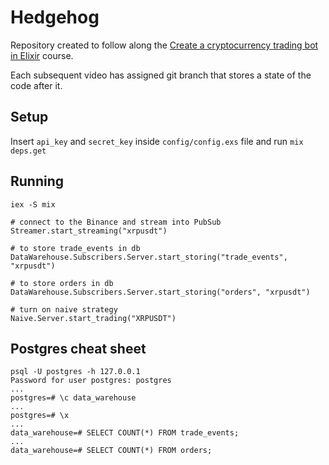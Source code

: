 # Hedgehog

Repository created to follow along the [Create a cryptocurrency trading bot in Elixir](https://www.youtube.com/playlist?list=PLxsE19GnjC5Nv1CbeKOiS5YqGqw35aZFJ) course.

Each subsequent video has assigned git branch that stores a state of the code after it.

## Setup

Insert `api_key` and `secret_key` inside `config/config.exs` file and run `mix deps.get` 

## Running

```
iex -S mix

# connect to the Binance and stream into PubSub
Streamer.start_streaming("xrpusdt")

# to store trade_events in db
DataWarehouse.Subscribers.Server.start_storing("trade_events", "xrpusdt")

# to store orders in db
DataWarehouse.Subscribers.Server.start_storing("orders", "xrpusdt")

# turn on naive strategy
Naive.Server.start_trading("XRPUSDT")
```

## Postgres cheat sheet

```
psql -U postgres -h 127.0.0.1
Password for user postgres: postgres
...
postgres=# \c data_warehouse
...
postgres=# \x
...
data_warehouse=# SELECT COUNT(*) FROM trade_events;
...
data_warehouse=# SELECT COUNT(*) FROM orders;
```
